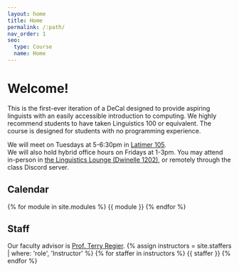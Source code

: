 ```yaml
---
layout: home
title: Home
permalink: /:path/
nav_order: 1
seo:
  type: Course
  name: Home
---
```


# Welcome!
This is the first-ever iteration of a DeCal designed to provide aspiring linguists with an easily accessible introduction to computing. We highly recommend students to have taken Linguistics 100 or equivalent. The course is designed for students with no programming experience.

We will meet on Tuesdays at 5-6:30pm in [Latimer 105](https://goo.gl/maps/Pm1BaTQLF4zWsKRV9). 
<br>
We will also hold hybrid office hours on Fridays at 1-3pm. You may attend in-person in [the Linguistics Lounge (Dwinelle 1202)](https://goo.gl/maps/ijwJZkd7UjrLRtNU7), or remotely through the class Discord server.
## Calendar
{% for module in site.modules %}
{{ module }}
{% endfor %}
## Staff
Our faculty advisor is [Prof. Terry Regier](https://lclab.berkeley.edu/regier/).
{% assign instructors = site.staffers | where: 'role', 'Instructor' %}
{% for staffer in instructors %}
{{ staffer }}
{% endfor %}
